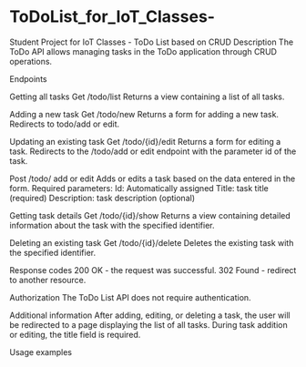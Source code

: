 # ToDoList_for_IoT_Classes-
Student Project for IoT Classes - ToDo List based on CRUD
Description
The ToDo API allows managing tasks in the ToDo application through CRUD operations.

Endpoints

Getting all tasks
Get     /todo/list
Returns a view containing a list of all tasks.

Adding a new task
Get    /todo/new
Returns a form for adding a new task.
Redirects to todo/add or edit.

Updating an existing task
Get    /todo/{id}/edit
Returns a form for editing a task.
Redirects to the /todo/add or edit endpoint with the parameter id of the task.

Post     /todo/ add or edit
Adds or edits a task based on the data entered in the form.
Required parameters:
Id: Automatically assigned
Title: task title (required)
Description: task description (optional)

Getting task details
Get      /todo/{id}/show
Returns a view containing detailed information about the task with the specified identifier.

Deleting an existing task
Get      /todo/{id}/delete
Deletes the existing task with the specified identifier.

Response codes
200 OK - the request was successful.
302 Found - redirect to another resource.

Authorization
The ToDo List API does not require authentication.

Additional information
After adding, editing, or deleting a task, the user will be redirected to a page displaying the list of all tasks.
During task addition or editing, the title field is required.

Usage examples
